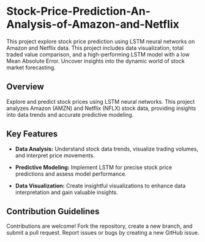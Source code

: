 # Stock-Price-Prediction-An-Analysis-of-Amazon-and-Netflix
This project explore stock price prediction using LSTM neural networks on Amazon and Netflix data. This project includes data visualization, total traded value comparison, and a high-performing LSTM model with a low Mean Absolute Error. Uncover insights into the dynamic world of stock market forecasting.


## Overview

Explore and predict stock prices using LSTM neural networks. This project analyzes Amazon (AMZN) and Netflix (NFLX) stock data, providing insights into data trends and accurate predictive modeling.

## Key Features

- **Data Analysis:**
  Understand stock data trends, visualize trading volumes, and interpret price movements.

- **Predictive Modeling:**
  Implement LSTM for precise stock price predictions and assess model performance.

- **Data Visualization:**
  Create insightful visualizations to enhance data interpretation and gain valuable insights.

## Contribution Guidelines
Contributions are welcome! Fork the repository, create a new branch, and submit a pull request.
Report issues or bugs by creating a new GitHub issue.
